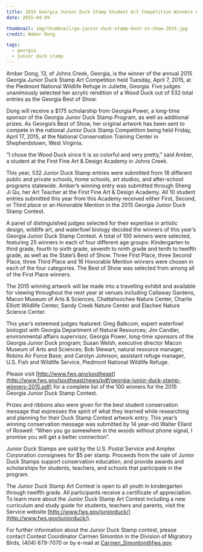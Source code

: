 ```yaml
---
title: 2015 Georgia Junior Duck Stamp Student Art Competition Winners Chosen
date: 2015-04-09

thumbnail: img/thumbnail/ga-junior-duck-stamp-best-in-show-2015.jpg
credit: Amber Dong

tags:
  - georgia
  - junior duck stamp
---
```


Amber Dong, 13, of Johns Creek, Georgia, is the winner of the annual 2015 Georgia Junior Duck Stamp Art Competition held Tuesday, April 7, 2015, at the Piedmont National Wildlife Refuge in Juliette, Georgia.  Five judges unanimously selected her acrylic rendition of a Wood Duck out of 532 total entries as the Georgia Best of Show. 

Dong will receive a $175 scholarship from Georgia Power, a long-time sponsor of the Georgia Junior Duck Stamp Program, as well as additional prizes. As Georgia’s Best of Show, her original artwork has been sent to compete in the national Junior Duck Stamp Competition being held Friday, April 17, 2015, at the National Conservation Training Center in Shepherdstown, West Virginia.

“I chose the Wood Duck since it is so colorful and very pretty,” said Amber, a student at the First Fine Art & Design Academy in Johns Creek.
<!--more-->
This year, 532 Junior Duck Stamp entries were submitted from 18 different public and private schools, home schools, art studios, and after-school programs statewide.  Amber’s winning entry was submitted through Sheng Ji Qu, her Art Teacher at the First Fine Art & Design Academy. All 10 student entries submitted this year from this Academy received either First, Second, or Third place or an Honorable Mention in the 2015 Georgia Junior Duck Stamp Contest.

A panel of distinguished judges selected for their expertise in artistic design, wildlife art, and waterfowl biology decided the winners of this year’s Georgia Junior Duck Stamp Contest. A total of 100 winners were selected, featuring 25 winners in each of four different age groups:  Kindergarten to third grade, fourth to sixth grade, seventh to ninth grade and tenth to twelfth grade, as well as the State’s Best of Show. Three First Place, three Second Place, three Third Place and 16 Honorable Mention winners were chosen in each of the four categories. The Best of Show was selected from among all of the First Place winners.

The 2015 winning artwork will be made into a travelling exhibit and available for viewing throughout the next year at venues including Callaway Gardens, Macon Museum of Arts & Sciences, Chattahoochee Nature Center, Charlie Elliott Wildlife Center, Sandy Creek Nature Center and Elachee Nature Science Center.

This year’s esteemed judges featured:  Greg Balkcom, expert waterfowl biologist with Georgia Department of Natural Resources; Jim Candler, environmental affairs supervisor, Georgia Power, long-time sponsors of the Georgia Junior Duck program; Susan Welsh, executive director Macon Museum of Arts and Sciences; Bob Stewart, natural resource manager, Robins Air Force Base; and Carolyn Johnson, assistant refuge manager, U.S. Fish and Wildlife Service, Piedmont National Wildlife Refuge.

Please visit [http://www.fws.gov/southeast](http://www.fws.gov/southeast/news/pdf/georgia-junior-duck-stamp-winners-2015.pdf) for a complete list of the 100 winners for the 2015 Georgia Junior Duck Stamp Contest. 

Prizes and ribbons also were given for the best student conservation message that expresses the spirit of what they learned while researching and planning for their Duck Stamp Contest artwork entry. This year’s winning conservation message was submitted by 14 year-old Walter Ellard of Roswell: “When you go somewhere in the woods without phone signal, I promise you will get a better connection”.  

Junior Duck Stamps are sold by the U.S. Postal Service and Amplex Corporation consignees for $5 per stamp.  Proceeds from the sale of Junior Duck Stamps support conservation education, and provide awards and scholarships for students, teachers, and schools that participate in the program.

The Junior Duck Stamp Art Contest is open to all youth in kindergarten through twelfth grade.  All participants receive a certificate of appreciation. To learn more about the Junior Duck Stamp Art Contest including a new curriculum and study guide for students, teachers and parents, visit the Service website [http://www.fws.gov/juniorduck/](http://www.fws.gov/juniorduck/).

For further information about the Junior Duck Stamp contest, please contact Contest Coordinator Carmen Simonton in the Division of Migratory Birds, (404) 679-7070 or by e-mail at [Carmen_Simonton@fws.gov](mailto:Carmen_Simonton@fws.gov).